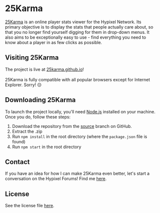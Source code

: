 # 25Karma

[25Karma](https://25karma.github.io) is an online player stats viewer for the Hypixel Network. Its primary objective is to display the stats that people actually care about, so that you no longer find yourself digging for them in drop-down menus. It also aims to be exceptionally easy to use - find everything you need to know about a player in as few clicks as possible.

## Visiting 25Karma

The project is live at [25karma.github.io](https://25karma.github.io)!
<br/>
<br/>
25Karma is fully compatible with all popular browsers except for Internet Explorer. Sorry! 😔

## Downloading 25Karma

To launch the project locally, you'll need [Node.js](https://nodejs.org/en/) installed on your machine. Once you do, follow these steps:
1. Download the repository from the [source](https://github.com/25Karma/25karma.github.io/tree/source) branch on GitHub.
2. Extract the .zip
3. Run `npm install` in the root directory (where the `package.json` file is found)
4. Run `npm start` in the root directory

## Contact

If you have an idea for how I can make 25Karma even better, let's start a conversation on the Hypixel Forums! Find me [here](https://hypixel.net/members/amos283086.2249818/).

## License

See the license file [here](https://github.com/25Karma/25karma.github.io/blob/source/LICENSE).